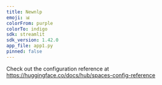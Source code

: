 ```yaml
---
title: Newnlp
emoji: 📊
colorFrom: purple
colorTo: indigo
sdk: streamlit
sdk_version: 1.42.0
app_file: app1.py
pinned: false
---
```


Check out the configuration reference at https://huggingface.co/docs/hub/spaces-config-reference
